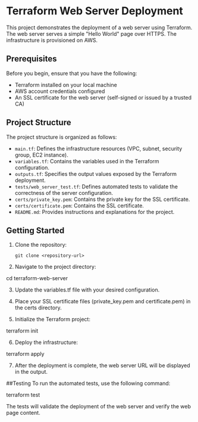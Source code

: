 # Terraform Web Server Deployment

This project demonstrates the deployment of a web server using Terraform. The web server serves a simple "Hello World" page over HTTPS. The infrastructure is provisioned on AWS.

## Prerequisites

Before you begin, ensure that you have the following:

- Terraform installed on your local machine
- AWS account credentials configured
- An SSL certificate for the web server (self-signed or issued by a trusted CA)

## Project Structure

The project structure is organized as follows:

- `main.tf`: Defines the infrastructure resources (VPC, subnet, security group, EC2 instance).
- `variables.tf`: Contains the variables used in the Terraform configuration.
- `outputs.tf`: Specifies the output values exposed by the Terraform deployment.
- `tests/web_server_test.tf`: Defines automated tests to validate the correctness of the server configuration.
- `certs/private_key.pem`: Contains the private key for the SSL certificate.
- `certs/certificate.pem`: Contains the SSL certificate.
- `README.md`: Provides instructions and explanations for the project.

## Getting Started

1. Clone the repository:

   ```shell
   git clone <repository-url>

2. Navigate to the project directory:

cd terraform-web-server

3. Update the variables.tf file with your desired configuration.

4. Place your SSL certificate files (private_key.pem and certificate.pem) in the certs directory.

5. Initialize the Terraform project:

terraform init

6. Deploy the infrastructure:

terraform apply

7. After the deployment is complete, the web server URL will be displayed in the output.

##Testing
To run the automated tests, use the following command:

terraform test

The tests will validate the deployment of the web server and verify the web page content.
